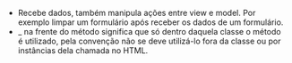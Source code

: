 - Recebe dados, também manipula ações entre view e model. Por exemplo limpar um formulário após receber os dados de um formulário.
- _ na frente do método significa que só dentro daquela classe o método é utilizado, pela convenção não se deve utilizá-lo fora da classe ou por instâncias dela chamada no HTML.